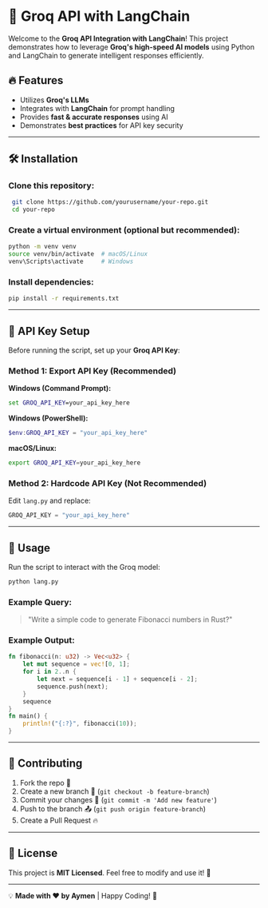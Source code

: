 # 🚀 Groq API with LangChain

Welcome to the **Groq API Integration with LangChain**! This project demonstrates how to leverage **Groq's high-speed AI models** using Python and LangChain to generate intelligent responses efficiently. 

## 🔥 Features
- Utilizes **Groq's LLMs** 
- Integrates with **LangChain** for prompt handling
- Provides **fast & accurate responses** using AI
- Demonstrates **best practices** for API key security

---

## 🛠 Installation

### Clone this repository:
```bash
 git clone https://github.com/yourusername/your-repo.git
 cd your-repo
```

### Create a virtual environment (optional but recommended):
```bash
python -m venv venv
source venv/bin/activate  # macOS/Linux
venv\Scripts\activate     # Windows
```

### Install dependencies:
```bash
pip install -r requirements.txt
```

---

## 🔑 API Key Setup
Before running the script, set up your **Groq API Key**:

### Method 1: Export API Key (Recommended)
**Windows (Command Prompt):**
```cmd
set GROQ_API_KEY=your_api_key_here
```
**Windows (PowerShell):**
```powershell
$env:GROQ_API_KEY = "your_api_key_here"
```
**macOS/Linux:**
```bash
export GROQ_API_KEY=your_api_key_here
```

### Method 2: Hardcode API Key (Not Recommended)
Edit `lang.py` and replace:
```python
GROQ_API_KEY = "your_api_key_here"
```
---

## 🚀 Usage
Run the script to interact with the Groq model:
```bash
python lang.py
```
### Example Query:
> "Write a simple code to generate Fibonacci numbers in Rust?"

### Example Output:
```rust
fn fibonacci(n: u32) -> Vec<u32> {
    let mut sequence = vec![0, 1];
    for i in 2..n {
        let next = sequence[i - 1] + sequence[i - 2];
        sequence.push(next);
    }
    sequence
}
fn main() {
    println!("{:?}", fibonacci(10));
}
```

---

## 🤝 Contributing
1. Fork the repo 🍴
2. Create a new branch 🚀 (`git checkout -b feature-branch`)
3. Commit your changes 📝 (`git commit -m 'Add new feature'`)
4. Push to the branch 📤 (`git push origin feature-branch`)
5. Create a Pull Request 🔥

---

## 📜 License
This project is **MIT Licensed**. Feel free to modify and use it! 🎉

---

💡 **Made with ❤️ by Aymen** | Happy Coding! 🚀

